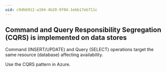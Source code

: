 ```yaml
---
uid: c9dbb912-a194-4b28-9f04-1ebb17eb711c
---
```

## Command and Query Responsibility Segregation (CQRS) is implemented on data stores

<div class="alert is-warning"><p>Command (INSERT/UPDATE) and Query (SELECT) operations target the same resource (database) affecting availability.</p></div>

Use the CQRS pattern in Azure.